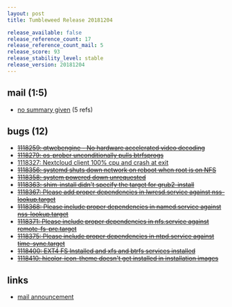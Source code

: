 ```yaml
---
layout: post
title: Tumbleweed Release 20181204

release_available: false
release_reference_count: 17
release_reference_count_mail: 5
release_score: 93
release_stability_level: stable
release_version: 20181204
---
```


## mail (1:5)

- [no summary given](https://lists.opensuse.org/opensuse-factory/2019-01/msg00026.html) (5 refs)

## bugs (12)

<!--more-->

- ~~[1118259: qtwebengine - No hardware accelerated video decoding](https://bugzilla.opensuse.org/show_bug.cgi?id=1118259)~~
- ~~[1118279: os-prober unconditionally pulls btrfsprogs](https://bugzilla.opensuse.org/show_bug.cgi?id=1118279)~~
- [1118327: Nextcloud client 100% cpu and crash at exit](https://bugzilla.opensuse.org/show_bug.cgi?id=1118327)
- ~~[1118356: systemd shuts down network on reboot when root is on NFS](https://bugzilla.opensuse.org/show_bug.cgi?id=1118356)~~
- ~~[1118358: system powered down unrequested](https://bugzilla.opensuse.org/show_bug.cgi?id=1118358)~~
- ~~[1118363: shim-install didn't specify the target for grub2-install](https://bugzilla.opensuse.org/show_bug.cgi?id=1118363)~~
- ~~[1118367: Please add proper dependencies in lwresd.service against nss-lookup.target](https://bugzilla.opensuse.org/show_bug.cgi?id=1118367)~~
- ~~[1118368: Please include proper dependencies in named.service against nss-lookup.target](https://bugzilla.opensuse.org/show_bug.cgi?id=1118368)~~
- ~~[1118371: Please include proper dependencies in nfs.service against remote-fs-pre.target](https://bugzilla.opensuse.org/show_bug.cgi?id=1118371)~~
- ~~[1118375: Please include proper dependencies in ntpd.service against time-sync.target](https://bugzilla.opensuse.org/show_bug.cgi?id=1118375)~~
- ~~[1118400: EXT4 FS Installed and xfs and btrfs services installed](https://bugzilla.opensuse.org/show_bug.cgi?id=1118400)~~
- ~~[1118410: hicolor-icon-theme doesn't get installed in installation images](https://bugzilla.opensuse.org/show_bug.cgi?id=1118410)~~



## links

- [mail announcement](https://lists.opensuse.org/opensuse-factory/2018-12/msg00043.html)
